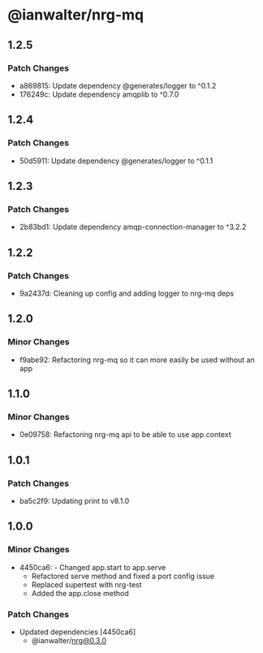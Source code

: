 # @ianwalter/nrg-mq

## 1.2.5

### Patch Changes

- a869815: Update dependency @generates/logger to ^0.1.2
- 176249c: Update dependency amqplib to ^0.7.0

## 1.2.4

### Patch Changes

- 50d5911: Update dependency @generates/logger to ^0.1.1

## 1.2.3

### Patch Changes

- 2b83bd1: Update dependency amqp-connection-manager to ^3.2.2

## 1.2.2

### Patch Changes

- 9a2437d: Cleaning up config and adding logger to nrg-mq deps

## 1.2.0

### Minor Changes

- f9abe92: Refactoring nrg-mq so it can more easily be used without an app

## 1.1.0

### Minor Changes

- 0e09758: Refactoring nrg-mq api to be able to use app.context

## 1.0.1

### Patch Changes

- ba5c2f9: Updating print to v8.1.0

## 1.0.0

### Minor Changes

- 4450ca6: - Changed app.start to app.serve
  - Refactored serve method and fixed a port config issue
  - Replaced supertest with nrg-test
  - Added the app.close method

### Patch Changes

- Updated dependencies [4450ca6]
  - @ianwalter/nrg@0.3.0

